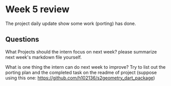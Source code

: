 # Week 5 review

The project daily update show some work (porting) has done.



## Questions
What Projects should the intern focus on next week?
please summarize next week's markdown file yourself.

What is one thing the intern can do next week to improve?
Try to list out the porting plan and the completed task on the readme of project (suppose using this one: https://github.com/h102136/s2geometry_dart_package)
